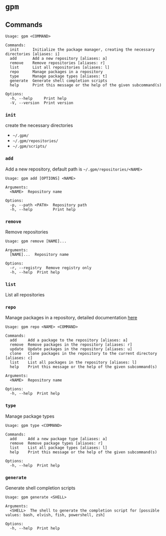 
# `gpm`

## Commands

```
Usage: gpm <COMMAND>

Commands:
  init      Initialize the package manager, creating the necessary directories [aliases: i]
  add       Add a new repository [aliases: a]
  remove    Remove repositories [aliases: r]
  list      List all repositories [aliases: l]
  repo      Manage packages in a repository
  type      Manage package types [aliases: t]
  generate  Generate shell completion scripts
  help      Print this message or the help of the given subcommand(s)

Options:
  -h, --help     Print help
  -V, --version  Print version
```

### `init`

create the necessary directories

- `~/.gpm/`
- `~/.gpm/repositories/`
- `~/.gpm/scripts/`

### `add`

Add a new repository, default path is `~/.gpm/repositories/<NAME>`

```
Usage: gpm add [OPTIONS] <NAME>

Arguments:
  <NAME>  Repository name

Options:
  -p, --path <PATH>  Repository path
  -h, --help         Print help
```

### `remove`

Remove repositories

```
Usage: gpm remove [NAME]...

Arguments:
  [NAME]...  Repository name

Options:
  -r, --registry  Remove registry only
  -h, --help  Print help
```

### `list`

List all repositories

### `repo`

Manage packages in a repository, detailed documentation [here](./repo.md)

```
Usage: gpm repo <NAME> <COMMAND>

Commands:
  add     Add a package to the repository [aliases: a]
  remove  Remove packages in the repository [aliases: r]
  update  Update packages in the repository [aliases: u]
  clone   Clone packages in the repository to the current directory [aliases: c]
  list    List all packages in the repository [aliases: l]
  help    Print this message or the help of the given subcommand(s)

Arguments:
  <NAME>  Repository name

Options:
  -h, --help  Print help
```

### `type`

Manage package types

```
Usage: gpm type <COMMAND>

Commands:
  add     Add a new package type [aliases: a]
  remove  Remove package types [aliases: r]
  list    List all package types [aliases: l]
  help    Print this message or the help of the given subcommand(s)

Options:
  -h, --help  Print help
```

### `generate`

Generate shell completion scripts

```
Usage: gpm generate <SHELL>

Arguments:
  <SHELL>  The shell to generate the completion script for [possible values: bash, elvish, fish, powershell, zsh]

Options:
  -h, --help  Print help
```
